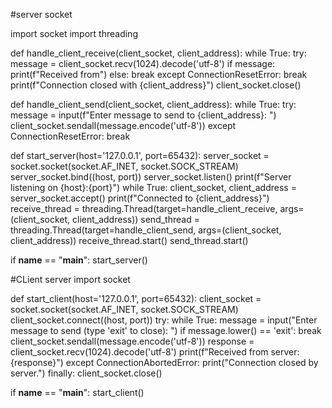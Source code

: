 #server socket

import socket
import threading

def handle_client_receive(client_socket, client_address):
    while True:
        try:
            message = client_socket.recv(1024).decode('utf-8')
            if message:
                print(f"Received from")
            else:
                break
        except ConnectionResetError:
            break
    print(f"Connection closed with {client_address}")
    client_socket.close()

def handle_client_send(client_socket, client_address):
    while True:
        try:
            message = input(f"Enter message to send to {client_address}: ")
            client_socket.sendall(message.encode('utf-8'))
        except ConnectionResetError:
            break

def start_server(host='127.0.0.1', port=65432):
    server_socket = socket.socket(socket.AF_INET, socket.SOCK_STREAM)
    server_socket.bind((host, port))
    server_socket.listen()
    print(f"Server listening on {host}:{port}")
    while True:
        client_socket, client_address = server_socket.accept()
        print(f"Connected to {client_address}")
        receive_thread = threading.Thread(target=handle_client_receive, args=(client_socket, client_address))
        send_thread = threading.Thread(target=handle_client_send, args=(client_socket, client_address))
        receive_thread.start()
        send_thread.start()

if __name__ == "__main__":
    start_server()
    
#CLient server
import socket

def start_client(host='127.0.0.1', port=65432):
    client_socket = socket.socket(socket.AF_INET, socket.SOCK_STREAM)
    client_socket.connect((host, port))
    try:
        while True:
            message = input("Enter message to send (type 'exit' to close): ")
            if message.lower() == 'exit':
                break
            client_socket.sendall(message.encode('utf-8'))
            response = client_socket.recv(1024).decode('utf-8')
            print(f"Received from server: {response}")
    except ConnectionAbortedError:
        print("Connection closed by server.")
    finally:
        client_socket.close()

if __name__ == "__main__":
    start_client()
    

